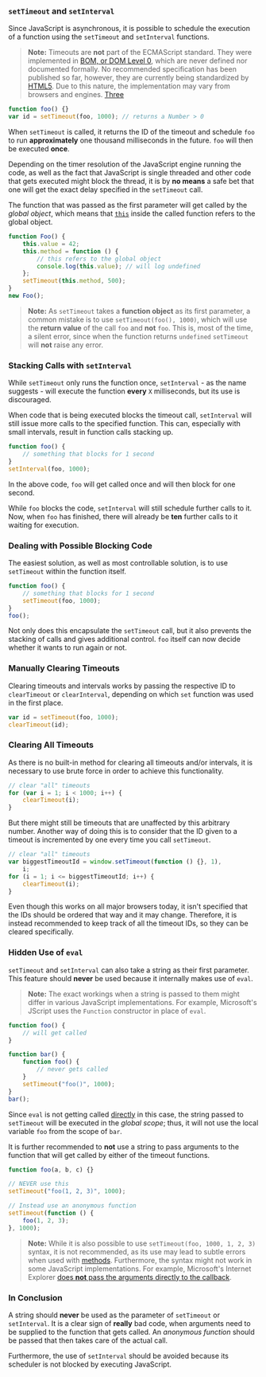 ### `setTimeout` and `setInterval`

Since JavaScript is asynchronous, it is possible to schedule the execution of a
function using the `setTimeout` and `setInterval` functions.

> **Note:** Timeouts are **not** part of the ECMAScript standard. They were
> implemented in [BOM, or DOM Level 0][1], which are never defined nor
> documented formally. No recommended specification has been published so far,
> however, they are currently being standardized by [HTML5][2]. Due to this
> nature, the implementation may vary from browsers and engines.
> [Three][3]

```js
function foo() {}
var id = setTimeout(foo, 1000); // returns a Number > 0
```

When `setTimeout` is called, it returns the ID of the timeout and schedule
`foo` to run **approximately** one thousand milliseconds in the future.
`foo` will then be executed **once**.

Depending on the timer resolution of the JavaScript engine running the code, as
well as the fact that JavaScript is single threaded and other code that gets
executed might block the thread, it is by **no means** a safe bet that one will
get the exact delay specified in the `setTimeout` call.

The function that was passed as the first parameter will get called by the
_global object_, which means that [`this`](#function.this) inside the called function
refers to the global object.

```js
function Foo() {
	this.value = 42;
	this.method = function () {
		// this refers to the global object
		console.log(this.value); // will log undefined
	};
	setTimeout(this.method, 500);
}
new Foo();
```

> **Note:** As `setTimeout` takes a **function object** as its first parameter, a
> common mistake is to use `setTimeout(foo(), 1000)`, which will use the
> **return value** of the call `foo` and **not** `foo`. This is, most of the time,
> a silent error, since when the function returns `undefined` `setTimeout` will
> **not** raise any error.

### Stacking Calls with `setInterval`

While `setTimeout` only runs the function once, `setInterval` - as the name
suggests - will execute the function **every** `X` milliseconds, but its use is
discouraged.

When code that is being executed blocks the timeout call, `setInterval` will
still issue more calls to the specified function. This can, especially with small
intervals, result in function calls stacking up.

```js
function foo() {
	// something that blocks for 1 second
}
setInterval(foo, 1000);
```

In the above code, `foo` will get called once and will then block for one second.

While `foo` blocks the code, `setInterval` will still schedule further calls to
it. Now, when `foo` has finished, there will already be **ten** further calls to
it waiting for execution.

### Dealing with Possible Blocking Code

The easiest solution, as well as most controllable solution, is to use `setTimeout` within
the function itself.

```js
function foo() {
	// something that blocks for 1 second
	setTimeout(foo, 1000);
}
foo();
```

Not only does this encapsulate the `setTimeout` call, but it also prevents the
stacking of calls and gives additional control. `foo` itself can now decide
whether it wants to run again or not.

### Manually Clearing Timeouts

Clearing timeouts and intervals works by passing the respective ID to
`clearTimeout` or `clearInterval`, depending on which `set` function was used
in the first place.

```js
var id = setTimeout(foo, 1000);
clearTimeout(id);
```

### Clearing All Timeouts

As there is no built-in method for clearing all timeouts and/or intervals,
it is necessary to use brute force in order to achieve this functionality.

```js
// clear "all" timeouts
for (var i = 1; i < 1000; i++) {
	clearTimeout(i);
}
```

But there might still be timeouts that are unaffected by this arbitrary number.
Another way of doing this is to consider that the ID given to a timeout is
incremented by one every time you call `setTimeout`.

```js
// clear "all" timeouts
var biggestTimeoutId = window.setTimeout(function () {}, 1),
	i;
for (i = 1; i <= biggestTimeoutId; i++) {
	clearTimeout(i);
}
```

Even though this works on all major browsers today, it isn't specified that
the IDs should be ordered that way and it may change. Therefore, it is instead
recommended to keep track of all the timeout IDs, so they can be cleared
specifically.

### Hidden Use of `eval`

`setTimeout` and `setInterval` can also take a string as their first parameter.
This feature should **never** be used because it internally makes use of `eval`.

> **Note:** The exact workings when a string is passed to them might differ in
> various JavaScript implementations. For example, Microsoft's JScript uses
> the `Function` constructor in place of `eval`.

```js
function foo() {
	// will get called
}

function bar() {
	function foo() {
		// never gets called
	}
	setTimeout("foo()", 1000);
}
bar();
```

Since `eval` is not getting called [directly](#core.eval) in this case, the string
passed to `setTimeout` will be executed in the _global scope_; thus, it will
not use the local variable `foo` from the scope of `bar`.

It is further recommended to **not** use a string to pass arguments to the
function that will get called by either of the timeout functions.

```js
function foo(a, b, c) {}

// NEVER use this
setTimeout("foo(1, 2, 3)", 1000);

// Instead use an anonymous function
setTimeout(function () {
	foo(1, 2, 3);
}, 1000);
```

> **Note:** While it is also possible to use `setTimeout(foo, 1000, 1, 2, 3)`
> syntax, it is not recommended, as its use may lead
> to subtle errors when used with [methods](#function.this).
> Furthermore, the syntax might not work in some JavaScript implementations.
> For example, Microsoft's Internet Explorer [does **not** pass the arguments directly to the callback](3).

### In Conclusion

A string should **never** be used as the parameter of `setTimeout` or
`setInterval`. It is a clear sign of **really** bad code, when arguments need
to be supplied to the function that gets called. An _anonymous function_ should
be passed that then takes care of the actual call.

Furthermore, the use of `setInterval` should be avoided because its scheduler is not
blocked by executing JavaScript.

[1]: http://www.nczonline.net/blog/2009/09/29/web-definitions-dom-ajax-and-more/ "Web definitions: DOM, Ajax, and more"
[2]: http://www.w3.org/TR/2014/WD-html5-20140617/webappapis.html#timers "6 Web application APIs - HTML5"
[3]: http://msdn.microsoft.com/en-us/library/ie/ms536753(v=vs.85).aspx "setTimeout method (Internet Explorer)"
